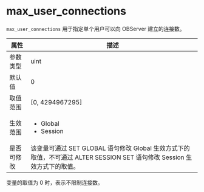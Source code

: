 max_user_connections 
=========================================

`max_user_connections` 用于指定单个用户可以向 OBServer 建立的连接数。


| **属性** |                                                   **描述**                                                   |
|--------|------------------------------------------------------------------------------------------------------------|
| 参数类型   | uint                                                                                                       |
| 默认值    | 0                                                                                                          |
| 取值范围   | \[0, 4294967295\]                                                                                          |
| 生效范围   | <ul><li> Global  </li><li> Session   </li></ul> |
| 是否可修改   | 该变量可通过 SET GLOBAL  语句修改 Global 生效方式下的取值，不可通过 ALTER SESSION SET 语句修改 Session 生效方式下的取值。    |
变量的取值为 0 时，表示不限制连接数。